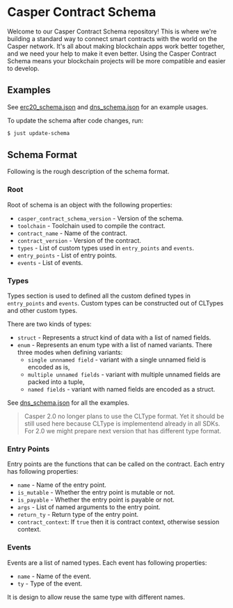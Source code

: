 # Casper Contract Schema

Welcome to our Casper Contract Schema repository! This is where we're building a
standard way to connect smart contracts with the world on the Casper network.
It's all about making blockchain apps work better together, and we need your
help to make it even better. Using the Casper Contract Schema means your
blockchain projects will be more compatible and easier to develop.

## Examples
See [erc20_schema.json] and [dns_schema.json] for an example usages.

To update the schema after code changes, run:
```bash
$ just update-schema
```

## Schema Format

Following is the rough description of the schema format.

### Root
Root of schema is an object with the following properties:
- `casper_contract_schema_version` - Version of the schema.
- `toolchain` - Toolchain used to compile the contract.
- `contract_name` - Name of the contract.
- `contract_version` - Version of the contract.
- `types` - List of custom types used in `entry_points` and `events`.
- `entry_points` - List of entry points.
- `events` - List of events.

### Types
Types section is used to defined all the custom defined types in `entry_points`
and `events`. Custom types can be constructed out of CLTypes and other custom types.

There are two kinds of types:
- `struct` - Represents a struct kind of data with a list of named fields.
- `enum` - Represents an enum type with a list of named variants. There three modes when defining variants:
    - `single unnnamed field` - variant with a single unnamed field is encoded as is,
    - `multiple unnamed fields` - variant with multiple unnamed fields are packed into a tuple,
    - `named fields` - variant with named fields are encoded as a struct.

See [dns_schema.json] for all the examples.

> Casper 2.0 no longer plans to use the CLType format. Yet it should be still
> used here because CLType is implementend already in all SDKs. For 2.0 we might
> prepare next version that has different type format.

### Entry Points
Entry points are the functions that can be called on the contract. Each entry
has following properties:
- `name` - Name of the entry point.
- `is_mutable` - Whether the entry point is mutable or not.
- `is_payable` - Whether the entry point is payable or not.
- `args` - List of named arguments to the entry point.
- `return_ty` - Return type of the entry point.
- `contract_context`: If `true` then it is contract context, otherwise session
  context.

### Events
Events are a list of named types. Each event has following properties:
- `name` - Name of the event.
- `ty` - Type of the event.

It is design to allow reuse the same type with different names.

[dns_schema.json]: ./casper-contract-schema/examples/dns_schema.json
[erc20_schema.json]: ./casper-contract-schema/examples/erc20_schema.json
